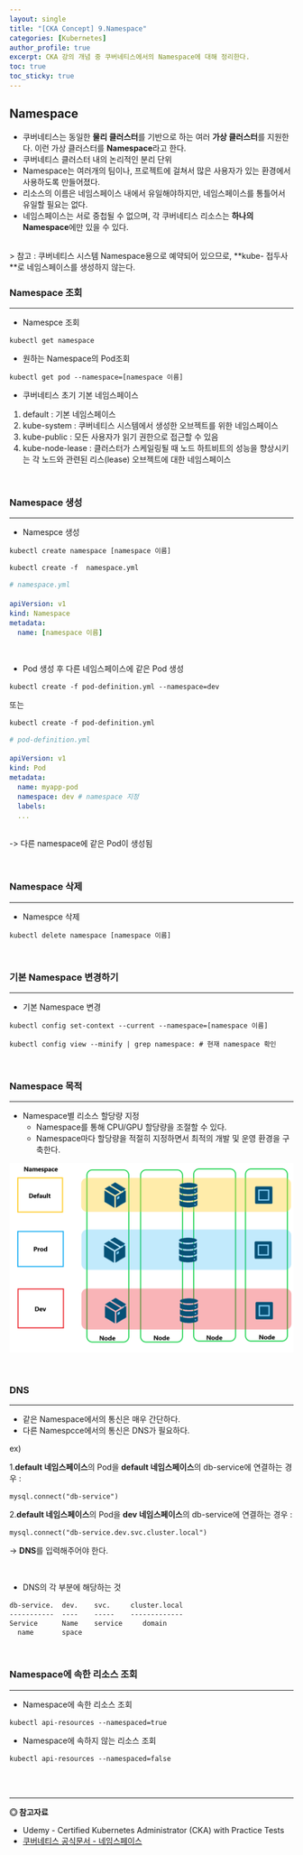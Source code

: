 ```yaml
---
layout: single
title: "[CKA Concept] 9.Namespace"
categories: [Kubernetes]
author_profile: true
excerpt: CKA 강의 개념 중 쿠버네티스에서의 Namespace에 대해 정리한다. 
toc: true
toc_sticky: true
---
```


## Namespace
- 쿠버네티스는 동일한 **물리 클러스터**를 기반으로 하는 여러 **가상 클러스터**를 지원한다. 이런 가상 클러스터를 **Namespace**라고 한다.
- 쿠버네티스 클러스터 내의 논리적인 분리 단위
- Namespace는 여러개의 팀이나, 프로젝트에 걸쳐서 많은 사용자가 있는 환경에서 사용하도록 만들어졌다.
- 리소스의 이름은 네임스페이스 내에서 유일해야하지만, 네임스페이스를 통틀어서 유일할 필요는 없다.
- 네임스페이스는 서로 중첩될 수 없으며, 각 쿠버네티스 리소스는 **하나의 Namespace**에만 있을 수 있다.
<br>
> 참고 : 쿠버네티스 시스템 Namespace용으로 예약되어 있으므로, **kube- 접두사**로 네임스페이스를 생성하지 않는다.

<br>

### Namespace 조회
-------------------------

- Namespce 조회
```shell
kubectl get namespace
```
- 원하는 Namespace의 Pod조회
```shell
kubectl get pod --namespace=[namespace 이름]
```

- 쿠버네티스 초기 기본 네임스페이스
1. default : 기본 네임스페이스
2. kube-system : 쿠버네티스 시스템에서 생성한 오브젝트를 위한 네임스페이스 
3. kube-public : 모든 사용자가 읽기 권한으로 접근할 수 있음
4. kube-node-lease : 클러스터가 스케일링될 때 노드 하트비트의 성능을 향상시키는 각 노드와 관련된 리스(lease) 오브젝트에 대한 네임스페이스

<br>

### Namespace 생성
-------------------------

- Namespce 생성

```shell
kubectl create namespace [namespace 이름]
```

```shell
kubectl create -f  namespace.yml
```
```yml
# namespace.yml

apiVersion: v1
kind: Namespace
metadata:
  name: [namespace 이름]
```
<br>

- Pod 생성 후 다른 네임스페이스에 같은 Pod 생성

```shell
kubectl create -f pod-definition.yml --namespace=dev
```

또는

```shell
kubectl create -f pod-definition.yml
```

```yml
# pod-definition.yml

apiVersion: v1
kind: Pod
metadata:
  name: myapp-pod
  namespace: dev # namespace 지정
  labels:
  ...
```
<br>-> 다른 namespace에 같은 Pod이 생성됨

<br>

### Namespace 삭제
-------------------------

- Namespce 삭제

```shell
kubectl delete namespace [namespace 이름]
```

<br>

### 기본 Namespace 변경하기 
-------------------------

- 기본 Namespace 변경

```shell
kubectl config set-context --current --namespace=[namespace 이름]

kubectl config view --minify | grep namespace: # 현재 namespace 확인
```

<br>

### Namespace 목적
---------------------

- Namespace별 리소스 할당량 지정
    - Namespace를 통해 CPU/GPU 할당량을 조절할 수 있다.
    - Namespace마다 할당량을 적절히 지정하면서 최적의 개발 및 운영 환경을 구축한다.


![namespace](/assets/img/kubernetes/16_namespace_1.png)


<br>

### DNS
---------------------
- 같은 Namespace에서의 통신은 매우 간단하다.
- 다른 Namespcce에서의 통신은 DNS가 필요하다.



ex) 



1.**default 네임스페이스**의 Pod을 **default 네임스페이스**의 db-service에 연결하는 경우 : 

```shell
mysql.connect("db-service")
```

2.**default 네임스페이스**의 Pod을 **dev 네임스페이스**의 db-service에 연결하는 경우 : 

```shell
mysql.connect("db-service.dev.svc.cluster.local")
```
-> **DNS**를 입력해주어야 한다.

<br>

- DNS의 각 부분에 해당하는 것

```shell
db-service.  dev.    svc.     cluster.local
-----------  ----    -----    -------------
Service      Name    service     domain
  name       space
```

<br>

### Namespace에 속한 리소스 조회
---------------------

- Namespace에 속한 리소스 조회

```shell
kubectl api-resources --namespaced=true
```
- Namespace에 속하지 않는 리소스 조회

```shell
kubectl api-resources --namespaced=false
```

<br><br>


------------------
**◎ 참고자료**
- Udemy - Certified Kubernetes Administrator (CKA) with Practice Tests
- [쿠버네티스 공식문서 - 네임스페이스](https://kubernetes.io/ko/docs/concepts/overview/working-with-objects/namespaces/)